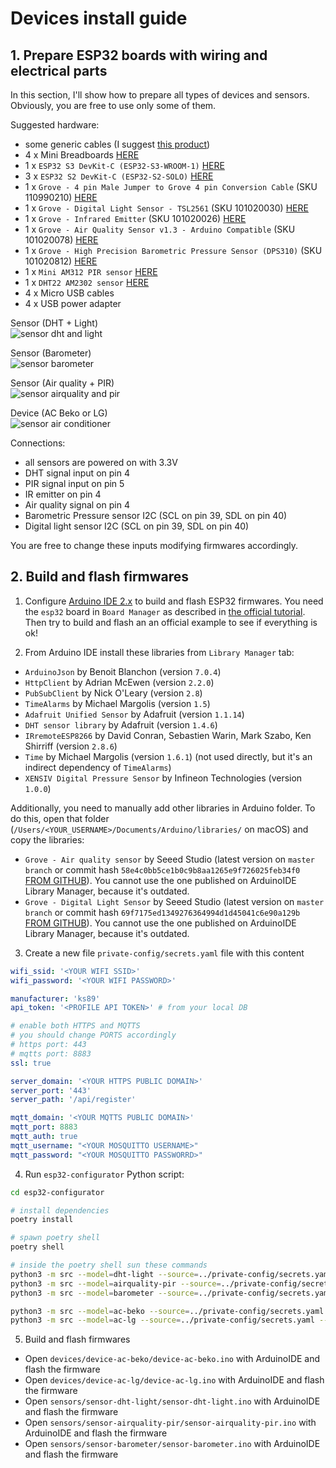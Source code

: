 # Devices install guide


## 1. Prepare ESP32 boards with wiring and electrical parts

In this section, I'll show how to prepare all types of devices and sensors.
Obviously, you are free to use only some of them.

Suggested hardware:
- some generic cables (I suggest [this product](https://www.amazon.it/gp/product/B08YRGVYPV/ref=ppx_yo_dt_b_asin_title_o07_s01?ie=UTF8&psc=1))
- 4 x Mini Breadboards [HERE](https://www.amazon.it/AZDelivery-MB-102-Breadboard-Alimentazione-Arduino/dp/B07VFK5CRP/ref=sr_1_5?keywords=breadboards&qid=1670794035&sr=8-5)
- 1 x `ESP32 S3 DevKit-C (ESP32-S3-WROOM-1)` [HERE](https://www.mouser.it/ProductDetail/Espressif-Systems/ESP32-S3-DevKitC-1-N8?qs=Wj%2FVkw3K%252BMCTHFMHLvA1pQ%3D%3D)
- 3 x `ESP32 S2 DevKit-C (ESP32-S2-SOLO)` [HERE](https://www.mouser.it/ProductDetail/Espressif-Systems/ESP32-S2-DevKitC-1?qs=sGAEpiMZZMuqBwn8WqcFUipNgoezRlc4yCMrcjU15dajQwJoGbTgng%3D%3D)
- 1 x `Grove - 4 pin Male Jumper to Grove 4 pin Conversion Cable` (SKU 110990210) [HERE](https://www.seeedstudio.com/Grove-4-pin-Male-Jumper-to-Grove-4-pin-Conversion-Cable-5-PCs-per-Pack.html?queryID=2303afdc4903ae3d41e29da30f358b96&objectID=1321&indexName=bazaar_retailer_products)
- 1 x `Grove - Digital Light Sensor - TSL2561` (SKU 101020030) [HERE](https://www.seeedstudio.com/Grove-Digital-Light-Sensor-TSL2561.html?queryID=4a3675ce800dd579fb0e50d00ef6b601&objectID=1594&indexName=bazaar_retailer_products)
- 1 x `Grove - Infrared Emitter` (SKU 101020026) [HERE](https://www.seeedstudio.com/Grove-Infrared-Emitter.html?queryID=160934d31f7e88ba03efa75a63d27010&objectID=2248&indexName=bazaar_retailer_products)
- 1 x `Grove - Air Quality Sensor v1.3 - Arduino Compatible` (SKU 101020078) [HERE](https://www.seeedstudio.com/Grove-Air-Quality-Sensor-v1-3-Arduino-Compatible.html?queryID=b39ed7edc031e50e2d00e646247cba7c&objectID=700&indexName=bazaar_retailer_products)
- 1 x `Grove - High Precision Barometric Pressure Sensor (DPS310)` (SKU 101020812) [HERE](https://www.seeedstudio.com/Grove-High-Precision-Barometer-Sensor-DPS310-p-4397.html?queryID=550beac2830c58583bcc256e3bf3f245&objectID=4397&indexName=bazaar_retailer_products)
- 1 x `Mini AM312 PIR sensor` [HERE](https://www.amazon.it/gp/product/B07FGG87JM/ref=ppx_yo_dt_b_asin_title_o07_s00?ie=UTF8&psc=1)
- 1 x `DHT22 AM2302 sensor` [HERE](https://www.amazon.it/AZDelivery-temperatura-circuito-Raspberry-gratuito/dp/B078SVZB1X/ref=sr_1_1_sspa?__mk_it_IT=%C3%85M%C3%85%C5%BD%C3%95%C3%91&crid=5C1HXGIU9M4H&keywords=dht22&qid=1670794113&sprefix=dht22%2Caps%2C90&sr=8-1-spons&sp_csd=d2lkZ2V0TmFtZT1zcF9hdGY&psc=1&smid=A1X7QLRQH87QA3)
- 4 x Micro USB cables
- 4 x USB power adapter


Sensor (DHT + Light)
<br/>
<img src="https://raw.githubusercontent.com/home-anthill/docs/master/images/hardware/sensor-dht-light.jpg" alt="sensor dht and light">
<br/>

Sensor (Barometer)
<br/>
<img src="https://raw.githubusercontent.com/home-anthill/docs/master/images/hardware/sensor-barometer.jpg" alt="sensor barometer">
<br/>

Sensor (Air quality + PIR)
<br/>
<img src="https://raw.githubusercontent.com/home-anthill/docs/master/images/hardware/sensor-airquality-pir.jpg" alt="sensor airquality and pir">
<br/>


Device (AC Beko or LG)
<br/>
<img src="https://raw.githubusercontent.com/home-anthill/docs/master/images/hardware/device-ac.jpg" alt="sensor air conditioner">
<br/>


Connections:
- all sensors are powered on with 3.3V
- DHT signal input on pin 4
- PIR signal input on pin 5
- IR emitter on pin 4
- Air quality signal on pin 4
- Barometric Pressure sensor I2C (SCL on pin 39, SDL on pin 40)
- Digital light sensor I2C (SCL on pin 39, SDL on pin 40)

You are free to change these inputs modifying firmwares accordingly.


## 2. Build and flash firmwares


1. Configure [Arduino IDE 2.x](https://www.arduino.cc/en/software) to build and flash ESP32 firmwares. You need the `esp32` board in `Board Manager` as described in [the official tutorial](https://espressif-docs.readthedocs-hosted.com/projects/arduino-esp32/en/latest/installing.html).
Then try to build and flash an an official example to see if everything is ok!

2. From Arduino IDE install these libraries from `Library Manager` tab:
- `ArduinoJson` by Benoit Blanchon (version `7.0.4`)
- `HttpClient` by Adrian McEwen (version `2.2.0`)
- `PubSubClient` by Nick O'Leary (version `2.8`)
- `TimeAlarms` by Michael Margolis (version `1.5`)
- `Adafruit Unified Sensor` by Adafruit (version `1.1.14`)
- `DHT sensor library` by Adafruit (version `1.4.6`)
- `IRremoteESP8266` by David Conran, Sebastien Warin, Mark Szabo, Ken Shirriff (version `2.8.6`)
- `Time` by Michael Margolis (version `1.6.1`) (not used directly, but it's an indirect dependency of `TimeAlarms`)
- `XENSIV Digital Pressure Sensor` by Infineon Technologies (version `1.0.0`)

Additionally, you need to manually add other libraries in Arduino folder. To do this, open that folder (`/Users/<YOUR_USERNAME>/Documents/Arduino/libraries/` on macOS) and copy the libraries:
- `Grove - Air quality sensor` by Seeed Studio (latest version on `master branch` or commit hash `58e4c0bb5ce1b0c9b8aa1265e9f726025feb34f0` [FROM GITHUB](https://github.com/Seeed-Studio/Grove_Air_quality_Sensor)). You cannot use the one published on ArduinoIDE Library Manager, because it's outdated.
- `Grove - Digital Light Sensor` by Seeed Studio (latest version on `master branch` or commit hash `69f7175ed1349276364994d1d45041c6e90a129b` [FROM GITHUB](https://github.com/Seeed-Studio/Grove_Digital_Light_Sensor)). You cannot use the one published on ArduinoIDE Library Manager, because it's outdated.


3. Create a new file `private-config/secrets.yaml` file with this content

```yaml
wifi_ssid: '<YOUR WIFI SSID>'
wifi_password: '<YOUR WIFI PASSWORD>'

manufacturer: 'ks89'
api_token: '<PROFILE API TOKEN>' # from your local DB

# enable both HTTPS and MQTTS
# you should change PORTS accordingly
# https port: 443
# mqtts port: 8883
ssl: true

server_domain: '<YOUR HTTPS PUBLIC DOMAIN>'
server_port: '443'
server_path: '/api/register'

mqtt_domain: '<YOUR MQTTS PUBLIC DOMAIN>'
mqtt_port: 8883
mqtt_auth: true
mqtt_username: "<YOUR MOSQUITTO USERNAME>"
mqtt_password: "<YOUR MOSQUITTO PASSWORRD>"
```

4. Run `esp32-configurator` Python script:

```bash
cd esp32-configurator

# install dependencies
poetry install

# spawn poetry shell
poetry shell

# inside the poetry shell sun these commands
python3 -m src --model=dht-light --source=../private-config/secrets.yaml --destination=../sensors/sensor-dht-light
python3 -m src --model=airquality-pir --source=../private-config/secrets.yaml --destination=../sensors/sensor-airquality-pir
python3 -m src --model=barometer --source=../private-config/secrets.yaml --destination=../sensors/sensor-barometer

python3 -m src --model=ac-beko --source=../private-config/secrets.yaml --destination=../devices/device-ac-beko
python3 -m src --model=ac-lg --source=../private-config/secrets.yaml --destination=../devices/device-ac-lg
```

5. Build and flash firmwares

- Open `devices/device-ac-beko/device-ac-beko.ino` with ArduinoIDE and flash the firmware
- Open `devices/device-ac-lg/device-ac-lg.ino` with ArduinoIDE and flash the firmware
- Open `sensors/sensor-dht-light/sensor-dht-light.ino` with ArduinoIDE and flash the firmware
- Open `sensors/sensor-airquality-pir/sensor-airquality-pir.ino` with ArduinoIDE and flash the firmware
- Open `sensors/sensor-barometer/sensor-barometer.ino` with ArduinoIDE and flash the firmware
